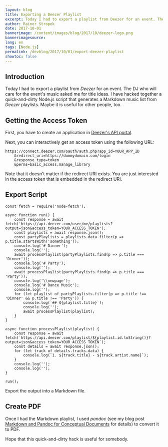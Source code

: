 ```yaml
---
layout: blog
title: Exporting a Deezer Playlist
excerpt: Today I had to export a playlist from Deezer for an event. The DJ who will care for the event's music asked me for title ideas. I have hacked together a quick-and-dirty Node.js script that generates a Markdown music list from Deezer playlists. Maybe it is useful for other people, too.
author: Rainer Stropek
date: 2017-10-01
bannerimage: /content/images/blog/2017/10/deezer-logo.png
bannerimagesource: 
lang: en
tags: [Node.js]
permalink: /devblog/2017/10/01/export-deezer-playlist
showtoc: false
---
```


## Introduction

Today I had to export a playlist from *Deezer* for an event. The DJ who will care for the event's music asked me for title ideas. I have hacked together a quick-and-dirty Node.js script that generates a Markdown music list from *Deezer* playlists. Maybe it is useful for other people, too.


## Getting the Access Token

First, you have to create an application in [Deezer's API portal](https://developers.deezer.com/myapps).

Next, you can interactively get an access token using the following URL:

```
https://connect.deezer.com/oauth/auth.php?app_id=YOUR_APP_ID
    &redirect_uri=https://dummydomain.com/login
    &response_type=token
    &perms=basic_access,manage_library
```

Note that it doesn't matter if the redirect URI exists. You are just interested in the access token that is embedded in the redirect URI.


## Export Script

```
const fetch = require('node-fetch');

async function run() {
    const response = await fetch('https://api.deezer.com/user/me/playlists?output=json&access_token=YOUR_ACCESS_TOKEN');
    const playlists = await response.json();
    const partyPlaylists = playlists.data.filter(p => p.title.startsWith('something'));
    console.log('# Dinner');
    console.log('');
    await processPlaylist(partyPlaylists.find(p => p.title === 'Dinner'));
    console.log('# Party');
    console.log('');
    await processPlaylist(partyPlaylists.find(p => p.title === 'Party'));
    console.log('\\newpage');
    console.log('# Dance Music');
    console.log('');
    for (let playlist of partyPlaylists.filter(p => p.title !== 'Dinner' && p.title !== 'Party')) {
        console.log(`## ${playlist.title}`);
        console.log('');
        await processPlaylist(playlist);
    }
}

async function processPlaylist(playlist) {
    const response = await fetch(`https://api.deezer.com/playlist/${playlist.id.toString()}?output=json&access_token=YOUR_ACCESS_TOKEN`);
    const details = await response.json();
    for (let track of details.tracks.data) {
        console.log(`1. ${track.title} - ${track.artist.name}`);
    }
    console.log('');
    console.log('');
}

run();
```

Export the output into a Markdown file.

## Create PDF

Once I had the Markdown playlist, I used *pandoc* (see my blog post [Markdown and Pandoc for Conceptual Documents](http://www.software-architects.com/devblog/2017/05/23/Markdown-pandoc-conceptual-documents) for details) to convert it to PDF.

Hope that this quick-and-dirty hack is useful for somebody.

